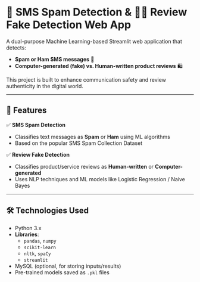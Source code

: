 # 📱 SMS Spam Detection & 🕵️‍♂️ Review Fake Detection Web App

A dual-purpose Machine Learning-based Streamlit web application that detects:
- **Spam or Ham SMS messages** 📩
- **Computer-generated (fake) vs. Human-written product reviews** 🛍️

This project is built to enhance communication safety and review authenticity in the digital world.

---

## 🚀 Features

✅ **SMS Spam Detection**  
- Classifies text messages as **Spam** or **Ham** using ML algorithms  
- Based on the popular SMS Spam Collection Dataset

✅ **Review Fake Detection**  
- Classifies product/service reviews as **Human-written** or **Computer-generated**  
- Uses NLP techniques and ML models like Logistic Regression / Naive Bayes

---

## 🛠️ Technologies Used

- Python 3.x
- **Libraries**: 
  - `pandas`, `numpy`
  - `scikit-learn`
  - `nltk`, `spaCy`
  - `streamlit`
- MySQL (optional, for storing inputs/results)
- Pre-trained models saved as `.pkl` files






